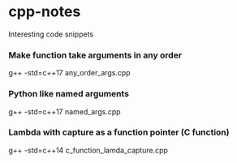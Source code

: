 # cpp-notes
Interesting code snippets

### Make function take arguments in any order
g++ -std=c++17 any_order_args.cpp

### Python like named arguments
g++ -std=c++17 named_args.cpp

### Lambda with capture as a function pointer (C function)
g++ -std=c++14 c_function_lamda_capture.cpp

